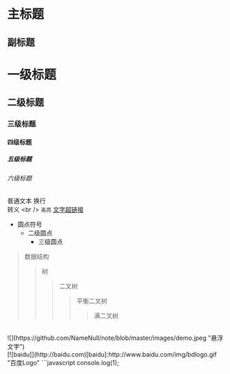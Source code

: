 主标题
=
副标题
-
# 一级标题
## 二级标题
### 三级标题
#### 四级标题
##### 五级标题
###### 六级标题
普通文本
换行<br />
转义 \<br />
`高亮`
[文字超链接](http://www.baidu.com "悬浮文字")
* 圆点符号
    * 二级圆点
        * 三级圆点
>数据结构
>>树
>>>二叉树
>>>>平衡二叉树
>>>>>满二叉树
<br />
![](https://github.com/NameNull/note/blob/master/images/demo.jpeg "悬浮文字")
<br />
[![baidu]](http://baidu.com)[baidu]:http://www.baidu.com/img/bdlogo.gif "百度Logo"
```javascript
console.log(1);
